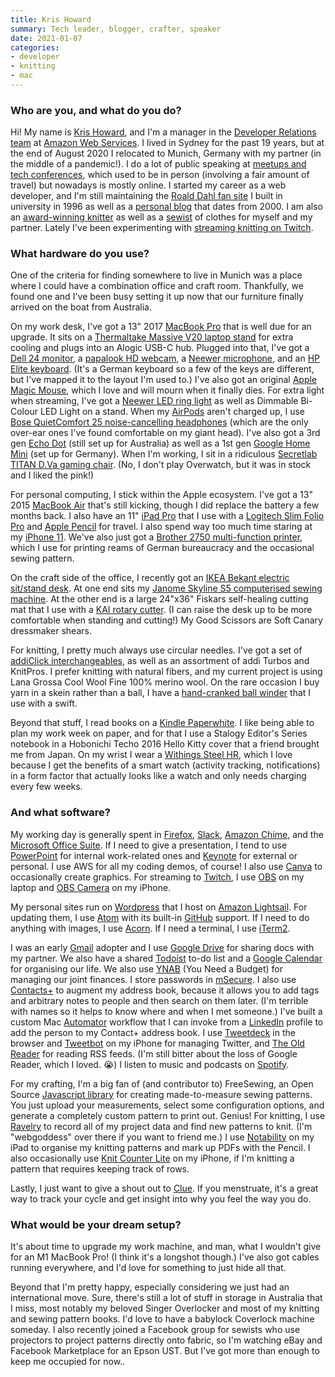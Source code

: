 ```yaml
---
title: Kris Howard
summary: Tech leader, blogger, crafter, speaker
date: 2021-01-07
categories:
- developer
- knitting
- mac 
---
```


### Who are you, and what do you do?

Hi! My name is [Kris Howard](https://krishoward.org/ "Kris' website."), and I'm a manager in the [Developer Relations team](https://aws.amazon.com/developer/community/evangelists/ "The developer relations team at AWS.") at [Amazon Web Services][aws]. I lived in Sydney for the past 19 years, but at the end of August 2020 I relocated to Munich, Germany with my partner (in the middle of a pandemic!). I do a lot of public speaking at [meetups and tech conferences](https://krishoward.org/#talks "Kris' talks."), which used to be in person (involving a fair amount of travel) but nowadays is mostly online. I started my career as a web developer, and I'm still maintaining the [Roald Dahl fan site](https://www.roalddahlfans.com/ "Kris' Roald Dahl fan site.") I built in university in 1996 as well as a [personal blog](https://www.web-goddess.org "Kris' weblog.") that dates from 2000. I am also an [award-winning knitter](https://www.web-goddess.org/archive/11211 "Kris' post about winning knitting awards.") as well as a [sewist](https://www.threadsmagazine.com/2012/10/11/sewer-vs-sewist "An article about the words 'sewer' and 'sewist'.") of clothes for myself and my partner. Lately I've been experimenting with [streaming knitting on Twitch](https://www.twitch.tv/krishoward_aws "Kris' Twitch account.").

### What hardware do you use?

One of the criteria for finding somewhere to live in Munich was a place where I could have a combination office and craft room. Thankfully, we found one and I've been busy setting it up now that our furniture finally arrived on the boat from Australia.

On my work desk, I've got a 13" 2017 [MacBook Pro][macbook-pro] that is well due for an upgrade. It sits on a [Thermaltake Massive V20 laptop stand][massive-v20] for extra cooling and plugs into an Alogic USB-C hub. Plugged into that, I've got a [Dell 24 monitor][p2419h], a [papalook HD webcam][af925], a [Neewer microphone][usb-microphone-kit], and an [HP Elite keyboard][ku-1156]. (It's a German keyboard so a few of the keys are different, but I've mapped it to the layout I'm used to.) I've also got an original [Apple Magic Mouse][magic-mouse], which I love and will mourn when it finally dies. For extra light when streaming, I've got a [Neewer LED ring light][tabletop-10-inch-usb-led-ring-light] as well as Dimmable Bi-Colour LED Light on a stand. When my [AirPods][] aren't charged up, I use [Bose QuietComfort 25 noise-cancelling headphones][quietcomfort-25] (which are the only over-ear ones I've found comfortable on my giant head). I've also got a 3rd gen [Echo Dot][echo-dot] (still set up for Australia) as well as a 1st gen [Google Home Mini][google-home-mini] (set up for Germany). When I'm working, I sit in a ridiculous [Secretlab TITAN D.Va gaming chair][titan]. (No, I don't play Overwatch, but it was in stock and I liked the pink!)
  
 For personal computing, I stick within the Apple ecosystem. I've got a 13" 2015 [MacBook Air][macbook-air] that's still kicking, though I did replace the battery a few months back. I also have an 11" [iPad Pro][ipad-pro] that I use with a [Logitech Slim Folio Pro][slim-folio-pro] and [Apple Pencil][pencil] for travel. I also spend way too much time staring at my [iPhone 11][iphone-11]. We've also just got a [Brother 2750 multi-function printer][mfc-l2750dw], which I use for printing reams of German bureaucracy and the occasional sewing pattern.
 
On the craft side of the office, I recently got an [IKEA Bekant electric sit/stand desk][bekant]. At one end sits my [Janome Skyline S5 computerised sewing machine][skyline-s5]. At the other end is a large 24"x36" Fiskars self-healing cutting mat that I use with a [KAI rotary cutter][rx-45]. (I can raise the desk up to be more comfortable when standing and cutting!) My Good Scissors are Soft Canary dressmaker shears.

For knitting, I pretty much always use circular needles. I've got a set of [addiClick interchangeables][addiclick-basic], as well as an assortment of addi Turbos and KnitPros. I prefer knitting with natural fibers, and my current project is using Lana Grossa Cool Wool Fine 100% merino wool. On the rare occasion I buy yarn in a skein rather than a ball, I have a [hand-cranked ball winder][ybw-a] that I use with a swift.
  
Beyond that stuff, I read books on a [Kindle Paperwhite][kindle-paperwhite]. I like being able to plan my work week on paper, and for that I use a Stalogy Editor's Series notebook in a Hobonichi Techo 2016 Hello Kitty cover that a friend brought me from Japan. On my wrist I wear a [Withings Steel HR][steel-hr], which I love because I get the benefits of a smart watch (activity tracking, notifications) in a form factor that actually looks like a watch and only needs charging every few weeks.
  
### And what software?

My working day is generally spent in [Firefox][], [Slack][], [Amazon Chime][chime], and the [Microsoft Office Suite][office]. If I need to give a presentation, I tend to use [PowerPoint][] for internal work-related ones and [Keynote][] for external or personal. I use AWS for all my coding demos, of course! I also use [Canva][] to occasionally create graphics. For streaming to [Twitch][], I use [OBS][obs-studio] on my laptop and [OBS Camera][camera-for-obs-studio-ios] on my iPhone.

My personal sites run on [Wordpress][] that I host on [Amazon Lightsail][lightsail]. For updating them, I use [Atom][] with its built-in [GitHub][] support. If I need to do anything with images, I use [Acorn][]. If I need a terminal, I use [iTerm2][].

I was an early [Gmail][] adopter and I use [Google Drive][google-drive] for sharing docs with my partner. We also have a shared [Todoist][] to-do list and a [Google Calendar][google-calendar] for organising our life. We also use [YNAB][] (You Need a Budget) for managing our joint finances. I store passwords in [mSecure][]. I also use [Contacts+][contacts-plus] to augment my address book, because it allows you to add tags and arbitrary notes to people and then search on them later. (I'm terrible with names so it helps to know where and when I met someone.) I've built a custom Mac [Automator][] workflow that I can invoke from a [LinkedIn][] profile to add the person to my Contact+ address book. I use [Tweetdeck][] in the browser and [Tweetbot][tweetbot-ios] on my iPhone for managing Twitter, and [The Old Reader][the-old-reader] for reading RSS feeds. (I'm still bitter about the loss of Google Reader, which I loved. 😭) I listen to music and podcasts on [Spotify][].

For my crafting, I'm a big fan of (and contributor to) FreeSewing, an Open Source [Javascript library][freesewing] for creating made-to-measure sewing patterns. You just upload your measurements, select some configuration options, and generate a completely custom pattern to print out. Genius! For knitting, I use [Ravelry][] to record all of my project data and find new patterns to knit. (I'm "webgoddess" over there if you want to friend me.) I use [Notability][notability-ios] on my iPad to organise my knitting patterns and mark up PDFs with the Pencil. I also occasionally use [Knit Counter Lite][knit-counter-lite-ios] on my iPhone, if I'm knitting a pattern that requires keeping track of rows.  

Lastly, I just want to give a shout out to [Clue][clue-ios]. If you menstruate, it's a great way to track your cycle and get insight into why you feel the way you do.

### What would be your dream setup?

It's about time to upgrade my work machine, and man, what I wouldn't give for an M1 MacBook Pro! (I think it's a longshot though.) I've also got cables running everywhere, and I'd love for something to just hide all that.
 
Beyond that I'm pretty happy, especially considering we just had an international move. Sure, there's still a lot of stuff in storage in Australia that I miss, most notably my beloved Singer Overlocker and most of my knitting and sewing pattern books. I'd love to have a babylock Coverlock machine someday. I also recently joined a Facebook group for sewists who use projectors to project patterns directly onto fabric, so I'm watching eBay and Facebook Marketplace for an Epson UST. But I've got more than enough to keep me occupied for now..

[acorn]: https://flyingmeat.com/acorn/ "An image editor for the Mac."
[addiclick-basic]: https://addi.de/en/addiclick-basic "A sewing needles kit."
[af925]: http://web.archive.org/web/20210920071938/https://papalook.com/products/papalook-af925-1080p-autofocus-webcam "A 1080P webcam."
[airpods]: https://en.wikipedia.org/wiki/AirPods "Wireless in-ear headphones."
[atom]: https://github.blog/2022-06-08-sunsetting-atom/ "A text editor based on web technology."
[automator]: https://en.wikipedia.org/wiki/Automator_(software) "Software included with Mac OS X for creating script-based workflows."
[aws]: https://aws.amazon.com/ "Amazon's web service platforms."
[bekant]: http://web.archive.org/web/20181002080352/https://www.ikea.com/us/en/catalog/products/S19022530/ "A desk."
[camera-for-obs-studio-ios]: https://apps.apple.com/us/app/obs-studio-iphone-video-source/id1352834008 "An app for streaming video."
[canva]: http://web.archive.org/web/20221226232811/https://www.canva.com/ "Web-based design software."
[chime]: https://aws.amazon.com/chime/ "A business communications service."
[clue-ios]: https://apps.apple.com/us/app/clue-health-period-tracker/id657189652 "A period and health tracking app."
[contacts-plus]: https://www.contactsplus.com/ "A contacts management service."
[echo-dot]: https://www.amazon.com/Amazon-Echo-Dot-Previous-Generation/b?ie=UTF8&node=14047587011 "A small smart speaker."
[firefox]: https://www.mozilla.org/en-US/firefox/new/ "A cross-platform open-source web browser."
[freesewing]: https://github.com/freesewing/freesewing/ "A JavaScript library for working with sewing patterns."
[github]: https://github.com/ "A Git code repository service."
[gmail]: https://en.wikipedia.org/wiki/Gmail "Web-based email."
[google-calendar]: https://en.wikipedia.org/wiki/Google_Calendar "A web-based calendar client."
[google-drive]: http://web.archive.org/web/20220127131904/https://accounts.google.com/ServiceLogin?service=wise "A cloud storage service."
[google-home-mini]: https://en.wikipedia.org/wiki/Google_Home#Home_Mini "A smart speaker."
[ipad-pro]: https://en.wikipedia.org/wiki/IPad_Pro "An iOS tablet."
[iphone-11]: https://en.wikipedia.org/wiki/IPhone_11 "A 6.06 inch iOS smartphone."
[iterm2]: https://iterm2.com/ "An alternative terminal application for Mac OS X."
[keynote]: https://www.apple.com/keynote/ "Presentation software for the Mac."
[kindle-paperwhite]: http://web.archive.org/web/20230502144520/https://www.amazon.com/Kindle-Paperwhite-Touch-light/dp/B007OZNZG0 "An e-book reader with a book-like screen."
[knit-counter-lite-ios]: https://apps.apple.com/au/app/knit-counter-lite/id310821956 "An app for tracking stitch counts."
[ku-1156]: https://www.newegg.com/hp-672647-003/p/0GA-00HJ-00006 "A wired keyboard."
[lightsail]: https://aws.amazon.com/lightsail/ "A web hosting service."
[linkedin]: http://web.archive.org/web/20230524165120/https://www.linkedin.com/ "A business-focused social network."
[macbook-air]: https://www.apple.com/macbook-air/ "A very thin laptop."
[macbook-pro]: https://www.apple.com/macbook-pro/ "A laptop."
[magic-mouse]: https://en.wikipedia.org/wiki/Magic_Mouse "A multi-touch mouse."
[massive-v20]: https://www.thermaltake.com/massive-v20.html "A laptop cooler stand."
[mfc-l2750dw]: https://www.brother-usa.com/products/mfcl2750dw "A multi-function mono laser printer."
[msecure]: https://www.msecure.com/ "Password management software."
[notability-ios]: https://apps.apple.com/us/app/notability/id360593530 "A note-taking app."
[obs-studio]: https://obsproject.com/ "Video recording and streaming software."
[office]: https://www.microsoft.com/en-us/microsoft-365 "An office productivity suite."
[p2419h]: https://www.dell.com/en-au/shop/accessories?showMessage=1 "A 24 inch LCD monitor."
[pencil]: http://wetransfer.com/pencil "An iPad stylus."
[powerpoint]: https://www.microsoft.com/en-us/microsoft-365/powerpoint "Presentation software."
[quietcomfort-25]: http://web.archive.org/web/20230706192323/https://www.bose.com/en_us/black_friday.html "Noise-cancelling headphones."
[ravelry]: https://www.ravelry.com/account/login "A social network for knitters and crocheters."
[rx-45]: https://kaiscissors.com/kai-rx-45-rotary-cutter-45mm/ "A rotary cutter."
[skyline-s5]: https://www.janome.com/machines/sewing/skyline--s5/ "A sewing machine."
[slack]: https://slack.com/intl/ja-jp/ "A collaboration service."
[slim-folio-pro]: https://www.logitech.com/en-us/products/ipad-keyboards/slim-folio-pro.html "A keyboard case for the iPad Pro."
[spotify]: https://open.spotify.com/__noul__?pfhp=2c2ccb58-8a92-4713-a1c0-8b43b3090b49 "A music streaming service."
[steel-hr]: https://www.withings.com/de/en/steel-hr "An activity tracker/watch."
[tabletop-10-inch-usb-led-ring-light]: http://web.archive.org/web/20220701045510/https://neewer.com/products/ring-lights-10100341 "A ring light."
[the-old-reader]: https://theoldreader.com/ "A social feed reader."
[titan]: https://secretlab.eu/collections/titan-series "A gaming chair."
[todoist]: https://todoist.com/ "A to-do service."
[tweetbot-ios]: https://tapbots.com/tweetbot/ "A Twitter client for iOS."
[tweetdeck]: https://about.twitter.com/en/products/tweetdeck "A multi-column Twitter client."
[twitch]: http://web.archive.org/web/20230525093711/https://www.twitch.tv/ "A video broadcasting service."
[usb-microphone-kit]: https://neewer.com/products/neewer-usb-microphone-kit-40096609<Paste> "A USB microphone kit."
[wordpress]: https://wordpress.com/ "Weblog publishing software."
[ybw-a]: https://www.stanwoodimports.com/stanwood-needlecraft-compact-yarn-ball-winder-hand-operated-ybw-a/ "A yarn ball winder."
[ynab]: http://web.archive.org/web/20230308132507/https://www.youneedabudget.com/ "A service for helping people save money."
